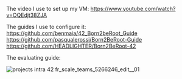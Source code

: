 The video I use to set up my VM:
https://www.youtube.com/watch?v=OQEdjt38ZJA

The guides I use to configure it:
https://github.com/benmaia/42_Born2beRoot_Guide
https://github.com/pasqualerossi/Born2BeRoot-Guide
https://github.com/HEADLIGHTER/Born2BeRoot-42

The evaluating guide:

![projects intra 42 fr_scale_teams_5266246_edit__01](https://user-images.githubusercontent.com/117525743/233130262-43ab82e4-0ac6-466e-9908-e88653a4c7d8.png)
